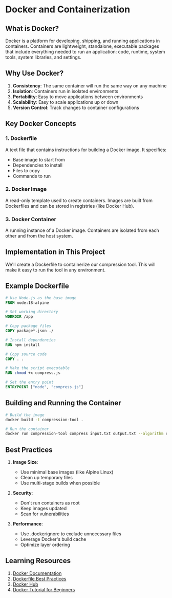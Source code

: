 # Docker and Containerization

## What is Docker?
Docker is a platform for developing, shipping, and running applications in containers. Containers are lightweight, standalone, executable packages that include everything needed to run an application: code, runtime, system tools, system libraries, and settings.

## Why Use Docker?
1. **Consistency**: The same container will run the same way on any machine
2. **Isolation**: Containers run in isolated environments
3. **Portability**: Easy to move applications between environments
4. **Scalability**: Easy to scale applications up or down
5. **Version Control**: Track changes to container configurations

## Key Docker Concepts

### 1. Dockerfile
A text file that contains instructions for building a Docker image. It specifies:
- Base image to start from
- Dependencies to install
- Files to copy
- Commands to run

### 2. Docker Image
A read-only template used to create containers. Images are built from Dockerfiles and can be stored in registries (like Docker Hub).

### 3. Docker Container
A running instance of a Docker image. Containers are isolated from each other and from the host system.

## Implementation in This Project
We'll create a Dockerfile to containerize our compression tool. This will make it easy to run the tool in any environment.

## Example Dockerfile
```dockerfile
# Use Node.js as the base image
FROM node:18-alpine

# Set working directory
WORKDIR /app

# Copy package files
COPY package*.json ./

# Install dependencies
RUN npm install

# Copy source code
COPY . .

# Make the script executable
RUN chmod +x compress.js

# Set the entry point
ENTRYPOINT ["node", "compress.js"]
```

## Building and Running the Container
```bash
# Build the image
docker build -t compression-tool .

# Run the container
docker run compression-tool compress input.txt output.txt --algorithm rle
```

## Best Practices
1. **Image Size**:
   - Use minimal base images (like Alpine Linux)
   - Clean up temporary files
   - Use multi-stage builds when possible

2. **Security**:
   - Don't run containers as root
   - Keep images updated
   - Scan for vulnerabilities

3. **Performance**:
   - Use .dockerignore to exclude unnecessary files
   - Leverage Docker's build cache
   - Optimize layer ordering

## Learning Resources
1. [Docker Documentation](https://docs.docker.com/)
2. [Dockerfile Best Practices](https://docs.docker.com/develop/develop-images/dockerfile_best-practices/)
3. [Docker Hub](https://hub.docker.com/)
4. [Docker Tutorial for Beginners](https://www.docker.com/101-tutorial) 